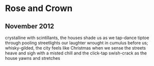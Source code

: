 # Rose and Crown
## November 2012

crystalline with scintillants, the houses
shade us as we tap-dance tiptoe through pooling streetlights
our laughter wrought in cumulus before us;
whisky-gilded, the city feels like Christmas
when we sense the streets heave and sigh with a misted chill
and the click-tap swish-crack as the house yawns and stretches